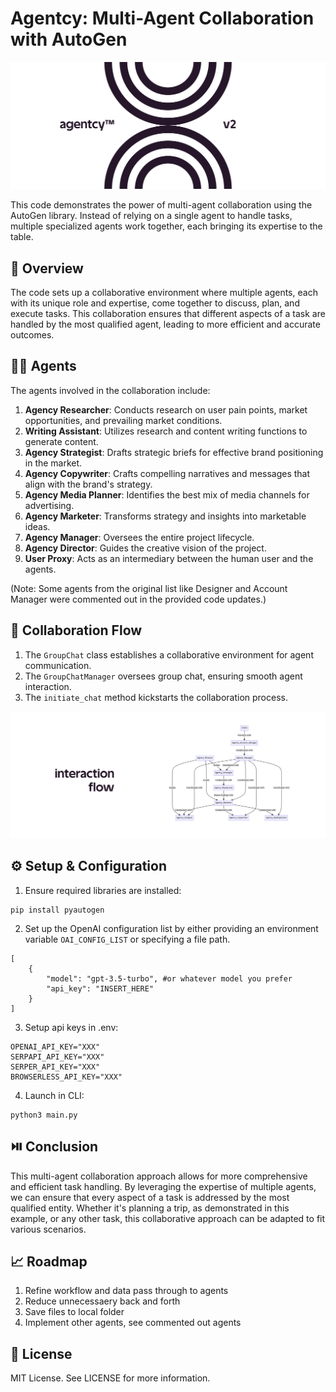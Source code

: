 # Agentcy: Multi-Agent Collaboration with AutoGen

<p align="center">
  <img src='./misc/logo1.png' width=600>
</p>

This code demonstrates the power of multi-agent collaboration using the AutoGen library. Instead of relying on a single agent to handle tasks, multiple specialized agents work together, each bringing its expertise to the table.

## 📖 Overview

The code sets up a collaborative environment where multiple agents, each with its unique role and expertise, come together to discuss, plan, and execute tasks. This collaboration ensures that different aspects of a task are handled by the most qualified agent, leading to more efficient and accurate outcomes.

## 🕵🏽 Agents

The agents involved in the collaboration include:

1. **Agency Researcher**: Conducts research on user pain points, market opportunities, and prevailing market conditions.
2. **Writing Assistant**: Utilizes research and content writing functions to generate content.
3. **Agency Strategist**: Drafts strategic briefs for effective brand positioning in the market.
4. **Agency Copywriter**: Crafts compelling narratives and messages that align with the brand's strategy.
5. **Agency Media Planner**: Identifies the best mix of media channels for advertising.
6. **Agency Marketer**: Transforms strategy and insights into marketable ideas.
7. **Agency Manager**: Oversees the entire project lifecycle.
8. **Agency Director**: Guides the creative vision of the project.
9. **User Proxy**: Acts as an intermediary between the human user and the agents.

(Note: Some agents from the original list like Designer and Account Manager were commented out in the provided code updates.)

## 🤝 Collaboration Flow

1. The `GroupChat` class establishes a collaborative environment for agent communication.
2. The `GroupChatManager` oversees group chat, ensuring smooth agent interaction.
3. The `initiate_chat` method kickstarts the collaboration process. 

<p align="center">
  <img src='./misc/flow.png' width=600>
</p>

## ⚙️ Setup & Configuration

1. Ensure required libraries are installed:
```
pip install pyautogen
```

2. Set up the OpenAI configuration list by either providing an environment variable `OAI_CONFIG_LIST` or specifying a file path.
```
[
    {
        "model": "gpt-3.5-turbo", #or whatever model you prefer
        "api_key": "INSERT_HERE"
    }
]
```

3. Setup api keys in .env:
```
OPENAI_API_KEY="XXX"
SERPAPI_API_KEY="XXX"
SERPER_API_KEY="XXX"
BROWSERLESS_API_KEY="XXX"
```

4. Launch in CLI:
```
python3 main.py
```

## ⏯️ Conclusion

This multi-agent collaboration approach allows for more comprehensive and efficient task handling. By leveraging the expertise of multiple agents, we can ensure that every aspect of a task is addressed by the most qualified entity. Whether it's planning a trip, as demonstrated in this example, or any other task, this collaborative approach can be adapted to fit various scenarios.

## 📈 Roadmap

1. Refine workflow and data pass through to agents
2. Reduce unnecessaery back and forth
3. Save files to local folder
4. Implement other agents, see commented out agents

## 📝 License 

MIT License. See LICENSE for more information.
